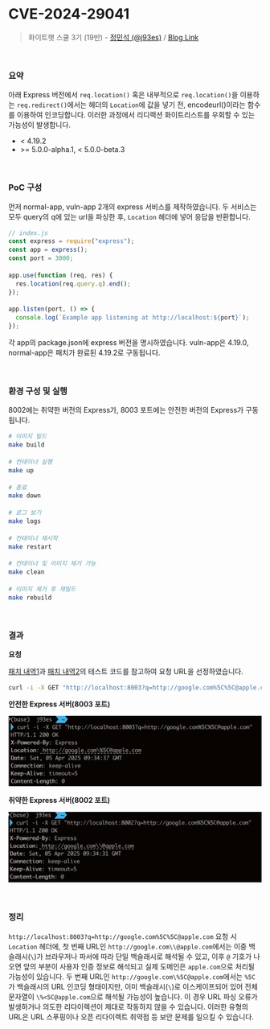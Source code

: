 # CVE-2024-29041

> 화이트햇 스쿨 3기 (19반) - [정민석 (@j93es)](https://github.com/j93es) / [Blog Link](https://j93.es)

<br/>

### 요약

아래 Express 버전에서 `req.location()` 혹은 내부적으로 `req.location()`을 이용하는 `req.redirect()`에서는 헤더의 `Location`에 값을 넣기 전, encodeurl()이라는 함수를 이용하여 인코딩합니다. 이러한 과정에서 리디렉션 화이트리스트를 우회할 수 있는 가능성이 발생합니다.

- \< 4.19.2
- \>= 5.0.0-alpha.1, \< 5.0.0-beta.3

<br/>

### PoC 구성

먼저 normal-app, vuln-app 2개의 express 서비스를 제작하였습니다. 두 서비스는 모두 query의 q에 있는 url을 파싱한 후, `Location` 헤더에 넣어 응답을 반환합니다.

```js
// index.js
const express = require("express");
const app = express();
const port = 3000;

app.use(function (req, res) {
  res.location(req.query.q).end();
});

app.listen(port, () => {
  console.log(`Example app listening at http://localhost:${port}`);
});
```

각 app의 package.json에 express 버전을 명시하였습니다. vuln-app은 4.19.0, normal-app은 패치가 완료된 4.19.2로 구동됩니다.

<br/>

### 환경 구성 및 실행

8002에는 취약한 버전의 Express가, 8003 포트에는 안전한 버전의 Express가 구동됩니다.

```sh
# 이미지 빌드
make build

# 컨테이너 실행
make up

# 종료
make down

# 로그 보기
make logs

# 컨테이너 재시작
make restart

# 컨테이너 및 이미지 제거 가능
make clean

# 이미지 제거 후 재빌드
make rebuild
```

<br/>

### 결과

**요청**

[패치 내역1](https://github.com/expressjs/express/commit/0b746953c4bd8e377123527db11f9cd866e39f94)과 [패치 내역2](https://github.com/expressjs/express/commit/0867302ddbde0e9463d0564fea5861feb708c2dd)의 테스트 코드를 참고하여 요청 URL을 선정하였습니다.

```sh
curl -i -X GET "http://localhost:8003?q=http://google.com%5C%5C@apple.com"
```

**안전한 Express 서버(8003 포트)**

![normal](./assets/normal.png)

**취약한 Express 서버(8002 포트)**

![normal](./assets/vuln.png)

<br/>

### 정리

`http://localhost:8003?q=http://google.com%5C%5C@apple.com` 요청 시 `Location` 헤더에,
첫 번째 URL인 `http://google.com\\@apple.com`에서는 이중 백슬래시(`\`)가 브라우저나 파서에 따라 단일 백슬래시로 해석될 수 있고, 이후 `@` 기호가 나오면 앞의 부분이 사용자 인증 정보로 해석되고 실제 도메인은 `apple.com`으로 처리될 가능성이 있습니다.
두 번째 URL인 `http://google.com\%5C@apple.com`에서는 `%5C`가 백슬래시의 URL 인코딩 형태이지만, 이미 백슬래시(`\`)로 이스케이프되어 있어 전체 문자열이 `\%<5C@apple.com`으로 해석될 가능성이 높습니다. 이 경우 URL 파싱 오류가 발생하거나 의도한 리다이렉션이 제대로 작동하지 않을 수 있습니다.
이러한 유형의 URL은 URL 스푸핑이나 오픈 리다이렉트 취약점 등 보안 문제를 일으킬 수 있습니다.
